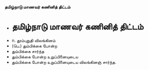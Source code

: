 **தமிழ்நாடு மாணவர் கணினித் திட்டம்**
- # தமிழ்நாடு மாணவர் கணினித் திட்டம்
- n. தூம்புநுதி விலங்கினம்
- (பெ.) தும்பிக்கை  போன்ற
- தும்பிக்கை சார்ந்த
- தும்பிக்கை போன்ற உறுப்பினையுடைய
- தும்பிக்கை போன்ற உறுப்பினையுடைய விலங்கினஞ் சார்ந்த.

